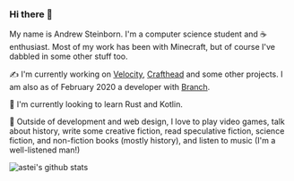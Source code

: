### Hi there 👋

My name is Andrew Steinborn. I'm a computer science student and ☕ enthusiast. Most of my work has been with Minecraft, but of course I've dabbled in some other stuff too.

✍️ I'm currently working on [Velocity](https://velocitypowered.com), [Crafthead](https://crafthead.net) and some other projects. I am also as of February 2020 a developer with [Branch](https://branch.gg).

🌱 I'm currently looking to learn Rust and Kotlin.

💬 Outside of development and web design, I love to play video games, talk about history, write some creative fiction, read speculative fiction, science fiction, and non-fiction books (mostly history), and listen to music (I'm a well-listened man!)

![astei's github stats](https://github-readme-stats.vercel.app/api?username=astei&count_private=true)

<!--
**astei/astei** is a ✨ _special_ ✨ repository because its `README.md` (this file) appears on your GitHub profile.

Here are some ideas to get you started:

- 🔭 I’m currently working on ...
- 🌱 I’m currently learning ...
- 👯 I’m looking to collaborate on ...
- 🤔 I’m looking for help with ...
- 💬 Ask me about ...
- 📫 How to reach me: ...
- 😄 Pronouns: ...
- ⚡ Fun fact: ...
-->
